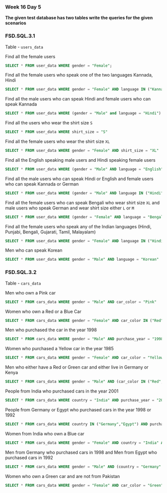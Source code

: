 ### Week 16 Day 5

**The given test database has two tables write the queries for the given scenarios**

### FSD.SQL.3.1

Table - `users_data`

Find all the female users

```sql
SELECT * FROM user_data WHERE gender = "Female";
```

Find all the female users who speak one of the two languages Kannada, Hindi

```sql
SELECT * FROM user_data WHERE gender = "Female" AND language IN ("Kannada","Hindi")
```

Find all the male users who can speak Hindi and female users who can speak Kannada

```sql
SELECT * FROM user_data WHERE (gender = "Male" and language = "Hindi") OR (gender = "Female" and language = "Kannada")
```

Find all the users who wear the shirt size `S`

```sql
SELECT * FROM user_data WHERE shirt_size = "S"
```

Find all the female users who wear the shirt size `XL`

```sql
SELECT * FROM user_data WHERE gender = "Female" AND shirt_size = "XL"
```

Find all the English speaking male users and Hindi speaking female users

```sql
SELECT * FROM user_data WHERE (gender = "Male" AND language = "English") OR (gender = "Female" AND language = "Hindi")
```

Find all the male users who can speak Hindi or English and female users who can speak Kannada or German

```sql
SELECT * FROM user_data WHERE (gender = "Male" AND language IN ("Hindi","English")) OR (gender = "Female" AND language IN ("Kannada","German"))
```

Find all the female users who can speak Bengali who wear shirt size `XL` and male users who speak German and wear shirt size either `L` or `M`

```sql
SELECT * FROM user_data WHERE (gender = "Female" AND language = "Bengali" AND shirt_size = "XL") OR (gender = "Male" AND language = "German" AND shirt_size IN ("L","M"))
```

Find all the female users who speak any of the Indian languages (Hindi, Punjabi, Bengali, Gujarati, Tamil, Malayalam)

```sql
SELECT * FROM user_data WHERE gender = "Female" AND language IN ("Hindi","Punjabi","Bengali","Gujarati","Tamil","Malayalam")
```

Men who can speak Korean

```sql
SELECT * FROM user_data WHERE gender = "Male" AND language = "Korean"
```

### FSD.SQL.3.2

Table - `cars_data`

Men who own a Pink car

```sql
SELECT * FROM cars_data WHERE gender = "Male" AND car_color = "Pink"
```

Women who own a Red or a Blue Car

```sql
SELECT * FROM cars_data WHERE gender = "Female" AND car_color IN ("Red","Blue")
```

Men who purchased the car in the year 1998

```sql
SELECT * FROM cars_data WHERE gender = "Male" AND purchase_year = "1998"
```

Women who purchased a Yellow car in the year 1985

```sql
SELECT * FROM cars_data WHERE gender = "Female" AND car_color = "Yellow" AND purchase_year = "1985"
```

Men who either have a Red or Green car and either live in Germany or Kenya

```sql
SELECT * FROM cars_data WHERE gender = "Male" AND (car_color IN ("Red","Green") AND country IN ("Germany","Kenya"))
```

People from India who purchased cars in the year 2001

```sql
SELECT * FROM cars_data WHERE country = "India" AND purchase_year = "2001"
```

People from Germany or Egypt who purchased cars in the year 1998 or 1992

```sql
SELECT * FROM cars_data WHERE country IN ("Germany","Egypt") AND purchase_year IN ("1998","1992")
```

Women from India who own a Blue car

```sql
SELECT * FROM cars_data WHERE gender = "Female" AND country = "India" AND car_color = "Blue"
```

Men from Germany who purchased cars in 1998 and Men from Egypt who purchased cars in 1992

```sql
SELECT * FROM cars_data WHERE gender = "Male" AND (country = "Germany" AND purchase_year = "1998") OR (country = "Egypt" AND purchase_year = "1992")
```

Women who own a Green car and are not from Pakistan

```sql
SELECT * FROM cars_data WHERE gender = "Female" AND car_color = "Green" AND country != "Pakistan"
```
